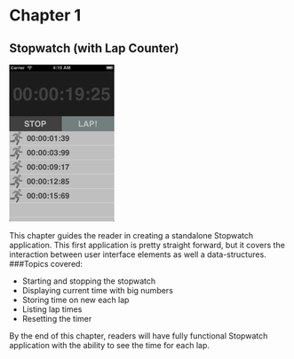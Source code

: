 # Chapter 1
## Stopwatch (with Lap Counter) 
![Screenshot](../screenshots/app01.png)

This chapter guides the reader in creating a standalone Stopwatch application. This first application is pretty straight forward, but it covers the interaction between user interface elements as well a data-structures. 
###Topics covered:
- Starting and stopping the stopwatch
- Displaying current time with big numbers
- Storing time on new each lap
- Listing lap times
- Resetting the timer

By the end of this chapter, readers will have fully functional Stopwatch application with the ability to see the time for each lap. 
